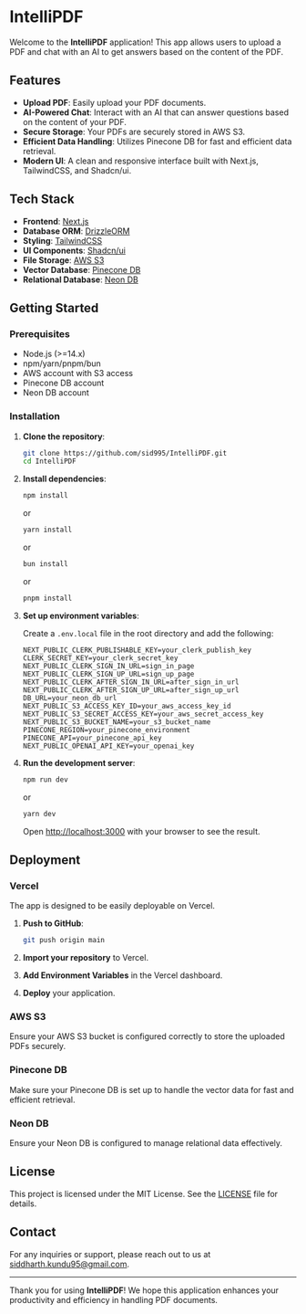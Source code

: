 # IntelliPDF

Welcome to the **IntelliPDF** application! This app allows users to upload a PDF and chat with an AI to get answers based on the content of the PDF.

## Features

- **Upload PDF**: Easily upload your PDF documents.
- **AI-Powered Chat**: Interact with an AI that can answer questions based on the content of your PDF.
- **Secure Storage**: Your PDFs are securely stored in AWS S3.
- **Efficient Data Handling**: Utilizes Pinecone DB for fast and efficient data retrieval.
- **Modern UI**: A clean and responsive interface built with Next.js, TailwindCSS, and Shadcn/ui.

## Tech Stack

- **Frontend**: [Next.js](https://nextjs.org/)
- **Database ORM**: [DrizzleORM](https://github.com/drizzle-team/drizzle-orm)
- **Styling**: [TailwindCSS](https://tailwindcss.com/)
- **UI Components**: [Shadcn/ui](https://ui.shadcn.dev/)
- **File Storage**: [AWS S3](https://aws.amazon.com/s3/)
- **Vector Database**: [Pinecone DB](https://www.pinecone.io/)
- **Relational Database**: [Neon DB](https://neon.tech/)

## Getting Started

### Prerequisites

- Node.js (>=14.x)
- npm/yarn/pnpm/bun
- AWS account with S3 access
- Pinecone DB account
- Neon DB account

### Installation

1. **Clone the repository**:

    ```bash
    git clone https://github.com/sid995/IntelliPDF.git
    cd IntelliPDF
    ```

2. **Install dependencies**:

    ```bash
    npm install
    ```

    or

    ```bash
    yarn install
    ```

    or

    ```bash
    bun install
    ```

    or 

    ```bash
    pnpm install
    ```

3. **Set up environment variables**:

    Create a `.env.local` file in the root directory and add the following:

    ```plaintext
    NEXT_PUBLIC_CLERK_PUBLISHABLE_KEY=your_clerk_publish_key
    CLERK_SECRET_KEY=your_clerk_secret_key
    NEXT_PUBLIC_CLERK_SIGN_IN_URL=sign_in_page
    NEXT_PUBLIC_CLERK_SIGN_UP_URL=sign_up_page
    NEXT_PUBLIC_CLERK_AFTER_SIGN_IN_URL=after_sign_in_url
    NEXT_PUBLIC_CLERK_AFTER_SIGN_UP_URL=after_sign_up_url
    DB_URL=your_neon_db_url
    NEXT_PUBLIC_S3_ACCESS_KEY_ID=your_aws_access_key_id
    NEXT_PUBLIC_S3_SECRET_ACCESS_KEY=your_aws_secret_access_key
    NEXT_PUBLIC_S3_BUCKET_NAME=your_s3_bucket_name
    PINECONE_REGION=your_pinecone_environment
    PINECONE_API=your_pinecone_api_key
    NEXT_PUBLIC_OPENAI_API_KEY=your_openai_key
    ```

4. **Run the development server**:

    ```bash
    npm run dev
    ```

    or

    ```bash
    yarn dev
    ```

    Open [http://localhost:3000](http://localhost:3000) with your browser to see the result.

## Deployment

### Vercel

The app is designed to be easily deployable on Vercel.

1. **Push to GitHub**:

    ```bash
    git push origin main
    ```

2. **Import your repository** to Vercel.

3. **Add Environment Variables** in the Vercel dashboard.

4. **Deploy** your application.

### AWS S3

Ensure your AWS S3 bucket is configured correctly to store the uploaded PDFs securely.

### Pinecone DB

Make sure your Pinecone DB is set up to handle the vector data for fast and efficient retrieval.

### Neon DB

Ensure your Neon DB is configured to manage relational data effectively.

## License

This project is licensed under the MIT License. See the [LICENSE](LICENSE) file for details.

## Contact

For any inquiries or support, please reach out to us at siddharth.kundu95@gmail.com.

---

Thank you for using **IntelliPDF**! We hope this application enhances your productivity and efficiency in handling PDF documents.
